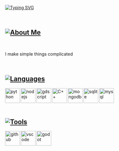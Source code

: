 [![Typing SVG](<https://readme-typing-svg.demolab.com?font=Fira+Code&size=42&duration=4269&pause=2314&color=E1DBEF&center=true&vCenter=true&width=1200&height=69&lines=life+is+not+daijoubu;(%E3%81%A5%E2%97%A1%EF%B9%8F%E2%97%A1)%E3%81%A5;wah>)](https://git.io/typing-svg)

</br>

## [![About Me](https://readme-typing-svg.demolab.com?font=Fira+Code&size=24&duration=4269&pause=6942&color=E1DBEF&vCenter=true&height=24&lines=About+Me)](https://git.io/typing-svg)

</br>

I make simple things complicated

<br/>

## [![Languages](https://readme-typing-svg.demolab.com?font=Fira+Code&size=24&duration=4269&pause=6942&color=E1DBEF&vCenter=true&height=24&lines=Languages+I'm+Learning)](https://git.io/typing-svg)

<img align="left" alt="python" title="python" width="48px" src="https://skillicons.dev/icons?i=py&perline=8&theme=dark" />

<img align="left" alt="nodejs" title="nodejs" width="48px" src="https://skillicons.dev/icons?i=nodejs&perline=8&theme=dark" />

<img align="left" alt="gdscript" title="gdscript" width="48px" src="https://skillicons.dev/icons?i=godot&perline=8&theme=dark" />

<img align="left" alt="C++" title="C++" width="48px" src="https://skillicons.dev/icons?i=cpp&perline=8&theme=dark" />

<img align="left" alt="mongodb" title="mongodb" width="48px" src="https://skillicons.dev/icons?i=mongodb&perline=8&theme=dark" />

<img align="left" alt="sqlite" title="sqlite" width="48px" src="https://skillicons.dev/icons?i=sqlite&perline=8&theme=dark" />

<img align="left" alt="mysql" title="mysql" width="48px" src="https://skillicons.dev/icons?i=mysql&perline=8&theme=dark" />

<br/><br/>
<br/><br/>

## [![Tools](https://readme-typing-svg.demolab.com?font=Fira+Code&size=24&duration=4269&pause=6942&color=E1DBEF&vCenter=true&height=24&lines=Tools+I'm+Using)](https://git.io/typing-svg)

<img align="left" alt="github" title="github" width="48px" src="https://skillicons.dev/icons?i=github&perline=8&theme=dark" />

<img align="left" alt="vscode" title="vscode" width="48px" src="https://skillicons.dev/icons?i=vscode&perline=8&theme=dark" />

<img align="left" alt="godot" title="godot" width="48px" src="https://skillicons.dev/icons?i=godot&perline=8&theme=dark" />

<br/><br/>
<br/><br/>
